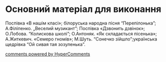 <div id="hypercomments_widget" class="js-hypercomments-widget invisible"></div>


# Основний матеріал для виконання

Поспівка «В нашім класі»; білоруська народна пісня “Перепілонька”; А.Філіпенко. „Веселий музикант”;  Поспівка  «Дзвонить дзвінок»; О.Лобова. “Колискова школі”; О.Антоняк. «Як складається пісенька»; А.Житкевич. «Семеро гномів»; М.Шуть. “Сонечко зійшло”;українська щедрівка “Ой сивая тая зозуленька”.  

<div class="js-hypercomments-container">
    <a href="http://hypercomments.com" class="hc-link" title="comments widget">comments powered by HyperComments</a>
</div>
